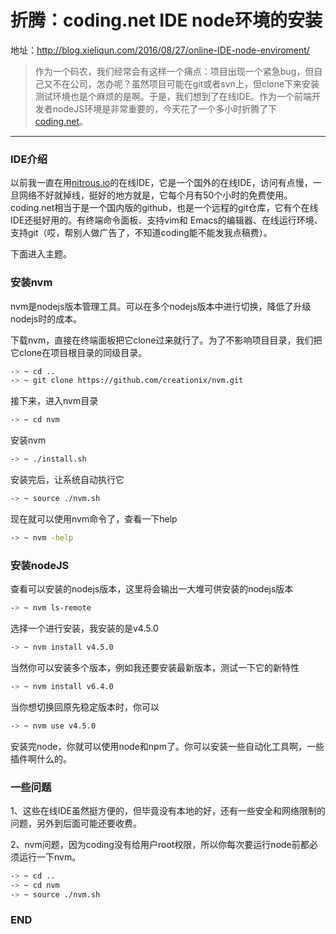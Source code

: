 # 折腾：coding.net IDE node环境的安装

地址：http://blog.xieliqun.com/2016/08/27/online-IDE-node-enviroment/

> 作为一个码农，我们经常会有这样一个痛点：项目出现一个紧急bug，但自己又不在公司，怎办呢？虽然项目可能在git或者svn上，但clone下来安装测试环境也是个麻烦的是啊。于是，我们想到了在线IDE。作为一个前端开发者nodeJS环境是非常重要的，今天花了一个多小时折腾了下[coding.net](https://ide.coding.net)。


----------

### IDE介绍

以前我一直在用[nitrous.io](https://nitrous.io)的在线IDE，它是一个国外的在线IDE，访问有点慢，一旦网络不好就掉线，挺好的地方就是，它每个月有50个小时的免费使用。coding.net相当于是一个国内版的github，也是一个远程的git仓库，它有个在线IDE还挺好用的。有终端命令面板、支持vim和 Emacs的编辑器、在线运行环境、支持git（哎，帮别人做广告了，不知道coding能不能发我点稿费）。

下面进入主题。


### 安装nvm

nvm是nodejs版本管理工具。可以在多个nodejs版本中进行切换，降低了升级nodejs时的成本。

下载nvm，直接在终端面板把它clone过来就行了。为了不影响项目目录，我们把它clone在项目根目录的同级目录。
```bash
-> ~ cd ..
-> ~ git clone https://github.com/creationix/nvm.git
```

接下来，进入nvm目录
```bash
-> ~ cd nvm
```

安装nvm
```bash
-> ~ ./install.sh
```

安装完后，让系统自动执行它
```bash
-> ~ source ./nvm.sh
```

现在就可以使用nvm命令了，查看一下help
```bash
-> ~ nvm -help
```


### 安装nodeJS

查看可以安装的nodejs版本，这里将会输出一大堆可供安装的nodejs版本
```bash
-> ~ nvm ls-remote
```

选择一个进行安装，我安装的是v4.5.0
```bash
-> ~ nvm install v4.5.0
```

当然你可以安装多个版本，例如我还要安装最新版本，测试一下它的新特性
```bash
-> ~ nvm install v6.4.0
```

当你想切换回原先稳定版本时，你可以
```bash
-> ~ nvm use v4.5.0
```

安装完node，你就可以使用node和npm了。你可以安装一些自动化工具啊，一些插件啊什么的。


### 一些问题

1、这些在线IDE虽然挺方便的，但毕竟没有本地的好，还有一些安全和网络限制的问题，另外到后面可能还要收费。

2、nvm问题，因为coding没有给用户root权限，所以你每次要运行node前都必须运行一下nvm。

```bash
-> ~ cd ..
-> ~ cd nvm
-> ~ source ./nvm.sh
```

### END